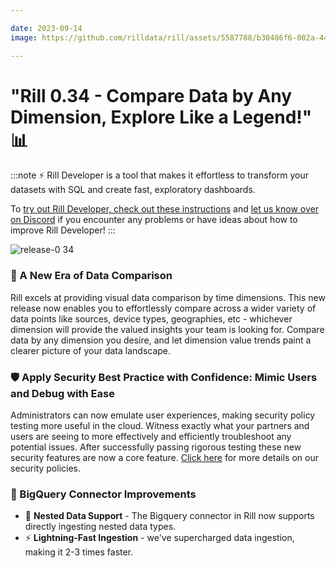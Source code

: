 ```yaml
---

date: 2023-09-14
image: https://github.com/rilldata/rill/assets/5587788/b30486f6-002a-445d-8a1b-955b6ec0066d

---
```


# "Rill 0.34 - Compare Data by Any Dimension, Explore Like a Legend!" 📊

:::note
⚡ Rill Developer is a tool that makes it effortless to transform your datasets with SQL and create fast, exploratory dashboards.

To [try out Rill Developer, check out these instructions](../../install) and [let us know over on Discord](https://bit.ly/3bbcSl9) if you encounter any problems or have ideas about how to improve Rill Developer!
:::

![release-0 34](https://cdn.rilldata.com/docs/release-notes/release-0.34-gif)

### 🌈 A New Era of Data Comparison 

Rill excels at providing visual data comparison by time dimensions.
This new release now enables you to effortlessly compare across a wider variety of data points like
sources, device types, geographies, etc - whichever dimension will provide the valued insights your team is looking for.
Compare data by any dimension you desire, and let dimension value trends paint a clearer picture of your data landscape.

### 🛡️ Apply Security Best Practice with Confidence: Mimic Users and Debug with Ease
Administrators can now emulate user experiences, making security policy testing more useful in the cloud.
Witness exactly what your partners and users are seeing to more effectively and efficiently troubleshoot any potential issues.
After successfully passing rigorous testing these new security features  are now a core feature.
[Click here](../../develop/security) for more details on our security policies.


### 🌟 BigQuery Connector Improvements 
- 🌟 **Nested Data Support** - The Bigquery connector in Rill now supports directly ingesting nested data types. 
- ⚡ **Lightning-Fast Ingestion** - we've supercharged data ingestion, making it 2-3 times faster. 
